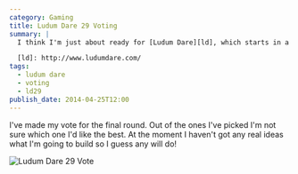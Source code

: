 ```yaml
---
category: Gaming
title: Ludum Dare 29 Voting
summary: |
  I think I'm just about ready for [Ludum Dare][ld], which starts in a couple of hours --- <time datetime="2014-04-26T02:00">2am</time> in the UK.

  [ld]: http://www.ludumdare.com/
tags: 
  - ludum dare
  - voting
  - ld29
publish_date: 2014-04-25T12:00
---
```


I've made my vote for the final round. Out of the ones I've picked I'm not sure which one I'd like the best. At the moment I haven't got any real ideas what I'm going to build so I guess any will do!

![Ludum Dare 29 Vote]($media/img/ludum-dare-29.jpg)
